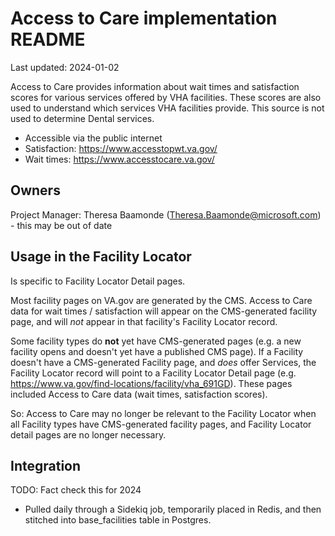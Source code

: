 # Access to Care implementation README
Last updated: 2024-01-02

Access to Care provides information about wait times and satisfaction scores for various services offered by VHA facilities. These scores are also used to understand which services VHA facilities provide. This source is not used to determine Dental services.
* Accessible via the public internet
* Satisfaction: https://www.accesstopwt.va.gov/
* Wait times: https://www.accesstocare.va.gov/

## Owners
Project Manager: Theresa Baamonde (Theresa.Baamonde@microsoft.com) - this may be out of date

## Usage in the Facility Locator
Is specific to Facility Locator Detail pages. 

Most facility pages on VA.gov are generated by the CMS. Access to Care data for wait times / satisfaction will appear on the CMS-generated facility page, and will _not_ appear in that facility's Facility Locator record.

Some facility types do **not** yet have CMS-generated pages (e.g. a new facility opens and doesn't yet have a published CMS page). If a Facility doesn't have a CMS-generated Facility page, and _does_ offer Services, the Facility Locator record will point to a Facility Locator Detail page (e.g. https://www.va.gov/find-locations/facility/vha_691GD). These pages included Access to Care data (wait times, satisfaction scores). 


So: Access to Care may no longer be relevant to the Facility Locator when all Facility types have CMS-generated facility pages, and Facility Locator detail pages are no longer necessary.


## Integration
TODO: Fact check this for 2024
* Pulled daily through a Sidekiq job, temporarily placed in Redis, and then stitched into base_facilities table in Postgres.
